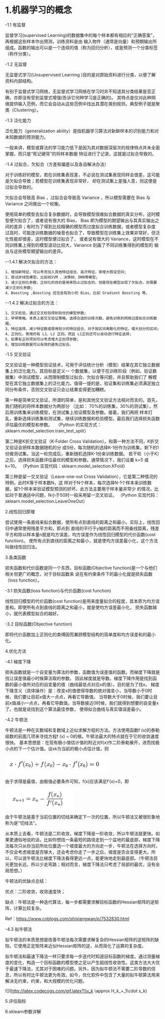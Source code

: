 # 1.机器学习的概念

-1.1 有监督

   监督学习(supervised Learning)的数据集中的每个样本都有相应的“正确答案”，再根据这些样本作出预测，训练资料是由
输入物件（通常是向量）和预期输出所组成。函数的输出可以是一个连续的值（称为回归分析），或是预测一个分类标签（称作分类）。
 
-1.2 无监督

   无监督式学习(Unsupervised Learning )目的是对原始资料进行分类，以便了解资料内部结构。
   
   有别于监督式学习网络，无监督式学习网络在学习时并不知道其分类结果是否正确，亦即没有受到监督式增强(告诉它何种学习是正确的)。
其特点是仅对此种网络提供输入范例，而它会自动从这些范例中找出其潜在类别规则。典型例子就是聚类（Clustering）。

-1.3 泛化能力

   泛化能力（generalization ability）是指机器学习算法对新鲜样本的识别能力和对未知数据的预测能力。
   
   一般来讲，模型或算法的学习能力低下是因为其对数据深层次的规律特点并未全面掌握，而只是“死记硬背”的将样本数据
特征进行了记录，这就是过拟合导致的。
 
-1.4 过拟合，欠拟合（方差和偏差以及各自解决办法）

   对于训练好的模型，若在训练集表现差，不必说在测试集表现同样会很差，这可能是欠拟合导致；若模型在训练集表现非常好，
却在测试集上差强人意，则这便是过拟合导致的。
 
   欠拟合会导致高 Bias ，过拟合会导致高 Variance ，所以模型需要在 Bias 与 Variance 之间做出一个权衡。
   
   使用简单的模型去拟合复杂数据时，会导致模型很难拟合数据的真实分布，这时模型便欠拟合了，或者说有很大的 Bias，
Bias 即为模型的期望输出与其真实输出之间的差异；有时为了得到比较精确的模型而过度拟合训练数据，或者模型复杂度
过高时，可能连训练数据的噪音也拟合了，导致模型在训练集上效果非常好，但泛化性能却很差，这时模型便过拟合了，
或者说有很大的 Variance，这时模型在不同训练集上得到的模型波动比较大，Variance 刻画了不同训练集得到的模型的
输出与这些模型期望输出的差异。
 
--1.4.1 解决欠拟合的方法：

    1、增加新特征，可以考虑加入其他特征组合、高次特征，来增大假设空间;
    2、尝试非线性模型，比如核SVM 、决策树、DNN等模型;
    3、减少正则化参数，正则化的目的是用来防止过拟合的，但是现在模型出现了欠拟合，则需要减少正则化参数;
    4、Boosting ,Boosting 往往会有较小的 Bias，比如 Gradient Boosting 等。
    
--1.4.2 解决过拟合的方法：

    1、交叉检验，通过交叉检验得到较优的模型参数;
    2、早停策略。本质上是交叉验证策略，选择合适的训练次数，避免训练的网络过度拟合训练数据。
    3、特征选择，减少特征数或使用较少的特征组合，对于按区间离散化的特征，增大划分的区间;
    4、正则化，常用的有 L1、L2 正则。而且 L1正则还可以自动进行特征选择;
    5、如果有正则项则可以考虑增大正则项参数;
    6、增加训练数据可以有效的避免过拟合。

-1.5 交叉验证

   交叉验证是一种模型验证技术，可用于评估统计分析（模型）结果在其它独立数据集上的泛化能力。其目标是定义一
个数据集，以便于在训练阶段（例如，验证数据集）中测试模型，从而限制模型过拟合、欠拟合等问题，并且帮助我们了
解模型在其它独立数据集上的泛化能力。值得一提的是，验证集和训练集必须满足独立同分布条件，否则交叉验证只会让结果变得更加糟糕。
 
   第一种是简单交叉验证，所谓的简单，是和其他交叉验证方法相对而言的。首先，我们随机的将样本数据分为两部分
（比如： 70%的训练集，30%的测试集），然后用训练集来训练模型，在测试集上验证模型及参数。接着，我们再把
样本打乱，重新选择训练集和测试集，继续训练数据和检验模型。最后我们选择损失函数评估最优的模型和参数。　
 （Python 的实现方式：sklearn.model_selection.train_test_split）
 
   第二种是K折交叉验证（K-Folder Cross Validation）。和第一种方法不同，K折交叉验证会把样本数据随机的分
成S份，每次随机的选择K-1份作为训练集，剩下的1份做测试集。当这一轮完成后，重新随机选择K-1份来训练数据。
若干轮（小于K）之后，选择损失函数评估最优的模型和参数。通常情况下，我们设置 k=5 或 k=10。
 （Python 实现代码：sklearn.model_selection.KFold）

   第三种是留一交叉验证（Leave-one-out Cross Validation），它是第二种情况的特例，此时K等于样本数N，这
样对于N个样本，每次选择N-1个样本来训练数据，留1个样本来验证模型预测的好坏。此方法主要用于样本量非常少
的情况，比如对于普通适中问题，N小于50时一般采用留一交叉验证。
 （Python 实现代码：sklearn.model_selection.LeaveOneOut）

2.线性回归原理

   尝试使用一条直线来拟合数据，使所有点到直线的距离之和最小。实际上，线性回归中通常使用残差平方和，即点到
直线的平行于y轴的距离而不用垂线距离，残差平方和除以样本量n就是均方误差。均方误差作为线性回归模型的代价函数(cost function)。
使所有点到直线的距离之和最小，就是使均方误差最小化，这个方法叫做线性回归法。
   
3.各类函数

   损失函数和代价函数是同一个东西，目标函数(Objective function)是一个与他们相关但更广的概念，对于目标函数来
说在有约束条件下的最小化就是损失函数（loss function）。

-3.1 损失函数(loss function)与代价函数(cost function)

   线性回归模型的代价函数(cost function)是用来度量拟合的程度，其本质为均方误差和。即使所有点到直线的距离之和最小，就是使均方误差最小化，
损失函数越小，就代表模型拟合的越好。

-3.2 目标函数(Objective function)

   即将代价函数加上正则化的束缚因而兼顾模型结构的简单度和均方误差和的最小化。

4.优化方法

-4.1 梯度下降

   损失函数就是一个自变量为算法的参数，函数值为误差值的函数。而梯度下降就是找让误差值最小时候算法取的参数。
   因此梯度就是导数。梯度下降作用是找到函数的最小值所对应的自变量的值（曲线最低点对应x的值）。目的是为了找x。
   梯度下降含义（具体操作）是：改变x的值使得导数的绝对值变小，当导数小于0时候，我们要让目前x值大一点点，再看它导数值。
当导数大于0时候，我们要让目前x值减小一点点，再看它导数值。当导数接近0时候，我们就得到想要的自变量x了。也就是说找到这个算法最佳参数，
使得拟合曲线与真实值误差最小。

-4.2 牛顿法

   牛顿法是一种在实数域和复数域上近似求解方程的方法。方法使用函数f (x)的泰勒级数的前面几项来寻找方程f (x) = 0的根。牛顿法最大的特点就在于它的收敛速度很快。
   基本思想是：在现有极小值估计值的附近对f(x)作二阶泰勒展开，进而找极小点的下一个估计值。设xk为当前的极小点估计值，则
   
   ![equation1](https://github.com/npk123/Algorithm-arrangement/blob/master/images/222309088311820.png)
   
   由于求得是最值，由极值必要条件可知，f(x)应该满足f′(x)=0，即
   
   ![equation1](https://github.com/npk123/Algorithm-arrangement/blob/master/images/222309221284615.png)
   
   由于牛顿法是基于当前位置的切线来确定下一次的位置，所以牛顿法又被很形象地称为是"切线法"。
   
   从本质上去看，牛顿法是二阶收敛，梯度下降是一阶收敛，所以牛顿法就更快。如果更通俗地说的话，比如你想找一条最短的路径走到一个盆地的最底部，梯度下降法每次只从你当前所处位置选一个坡度最大的方向走一步，牛顿法在选择方向时，不仅会考虑坡度是否够大，还会考虑你走了一步之后，坡度是否会变得更大。所以，可以说牛顿法比梯度下降法看得更远一点，能更快地走到最底部。（牛顿法目光更加长远，所以少走弯路；相对而言，梯度下降法只考虑了局部的最优，没有全局思想。）
   
   牛顿法的优缺点总结：
   
   优点：二阶收敛，收敛速度快；
   
   缺点：牛顿法是一种迭代算法，每一步都需要求解目标函数的Hessian矩阵的逆矩阵，计算比较复杂。
   
   Ref：https://www.cnblogs.com/shixiangwan/p/7532830.html

-4.3 拟牛顿法

拟牛顿法的本质思想是改善牛顿法每次需要求解复杂的Hessian矩阵的逆矩阵的缺陷，它使用正定矩阵来近似Hessian矩阵的逆，从而简化了运算的复杂度。

拟牛顿法和最速下降法一样只要求每一步迭代时知道目标函数的梯度。通过测量梯度的变化，构造一个目标函数的模型使之足以产生超线性收敛性。这类方法大大优于最速下降法，尤其对于困难的问题。另外，因为拟牛顿法不需要二阶导数的信息，所以有时比牛顿法更为有效。如今，优化软件中包含了大量的拟牛顿算法用来解决无约束，约束，和大规模的优化问题。

![](http://latex.codecogs.com/gif.latex?\\y_k \approx H_k_+_1\cdot s_k)



5.评估指标

6.sklearn参数详解
